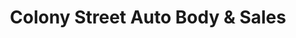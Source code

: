---
title: "Colony Street Auto Body & Sales"
url: /meriden/colony-street-auto-body-and-sales/
shop: car repair
---